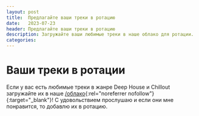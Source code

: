 ```yaml
---
layout: post
title:  Предлагайте ваши треки в ротацию
date:   2023-07-23
header: Предлагайте ваши треки в ротацию
description: Загружайте ваши любимые треки в наше облако для ротации.
categories:
---
```


# Ваши треки в ротации
Если у вас есть любимые треки в жанре Deep House и Chillout загружайте их в наше [/облако](https://mega.nz/filerequest/NE94g4KenFY){:rel="noreferrer nofollow"}{:target="_blank"}! С удовольствием прослушаю и если они мне понравится, то добавлю их в ротацию.

